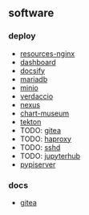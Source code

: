 ## software

### deploy
* [resources-nginx](resources-nginx.md)
* [dashboard](dashboard.md)
* [docsify](docsify.md)
* [mariadb](mariadb.md)
* [minio](minio.md)
* [verdaccio](verdaccio.md)
* [nexus](nexus.md)
* [chart-museum](chart-museum.md)
* [tekton](tekton.md)
* TODO: [gitea](gitea.md)
* TODO: [haproxy](haproxy.md)
* TODO: [sshd](sshd.md)
* TODO: [jupyterhub](jupyterhub.md)
* [pypiserver](pypiserver.md)




### docs
* [gitea](docs/gitea/README.md)
